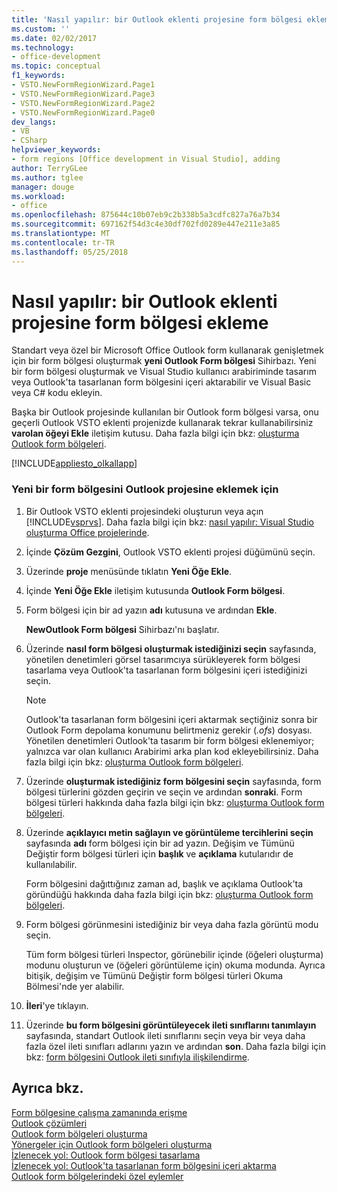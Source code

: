 ```yaml
---
title: 'Nasıl yapılır: bir Outlook eklenti projesine form bölgesi ekleme'
ms.custom: ''
ms.date: 02/02/2017
ms.technology:
- office-development
ms.topic: conceptual
f1_keywords:
- VSTO.NewFormRegionWizard.Page1
- VSTO.NewFormRegionWizard.Page3
- VSTO.NewFormRegionWizard.Page2
- VSTO.NewFormRegionWizard.Page0
dev_langs:
- VB
- CSharp
helpviewer_keywords:
- form regions [Office development in Visual Studio], adding
author: TerryGLee
ms.author: tglee
manager: douge
ms.workload:
- office
ms.openlocfilehash: 875644c10b07eb9c2b338b5a3cdfc827a76a7b34
ms.sourcegitcommit: 697162f54d3c4e30df702fd0289e447e211e3a85
ms.translationtype: MT
ms.contentlocale: tr-TR
ms.lasthandoff: 05/25/2018
---
```

# <a name="how-to-add-a-form-region-to-an-outlook-add-in-project"></a>Nasıl yapılır: bir Outlook eklenti projesine form bölgesi ekleme
  Standart veya özel bir Microsoft Office Outlook form kullanarak genişletmek için bir form bölgesi oluşturmak **yeni Outlook Form bölgesi** Sihirbazı. Yeni bir form bölgesi oluşturmak ve Visual Studio kullanıcı arabiriminde tasarım veya Outlook'ta tasarlanan form bölgesini içeri aktarabilir ve Visual Basic veya C# kodu ekleyin.  
  
 Başka bir Outlook projesinde kullanılan bir Outlook form bölgesi varsa, onu geçerli Outlook VSTO eklenti projenizde kullanarak tekrar kullanabilirsiniz **varolan öğeyi Ekle** iletişim kutusu. Daha fazla bilgi için bkz: [oluşturma Outlook form bölgeleri](../vsto/creating-outlook-form-regions.md).  
  
 [!INCLUDE[appliesto_olkallapp](../vsto/includes/appliesto-olkallapp-md.md)]  
  
### <a name="to-add-a-new-form-region-to-an-outlook-project"></a>Yeni bir form bölgesini Outlook projesine eklemek için  
  
1.  Bir Outlook VSTO eklenti projesindeki oluşturun veya açın [!INCLUDE[vsprvs](../sharepoint/includes/vsprvs-md.md)]. Daha fazla bilgi için bkz: [nasıl yapılır: Visual Studio oluşturma Office projelerinde](../vsto/how-to-create-office-projects-in-visual-studio.md).  
  
2.  İçinde **Çözüm Gezgini**, Outlook VSTO eklenti projesi düğümünü seçin.  
  
3.  Üzerinde **proje** menüsünde tıklatın **Yeni Öğe Ekle**.  
  
4.  İçinde **Yeni Öğe Ekle** iletişim kutusunda **Outlook Form bölgesi**.  
  
5.  Form bölgesi için bir ad yazın **adı** kutusuna ve ardından **Ekle**.  
  
     **NewOutlook Form bölgesi** Sihirbazı'nı başlatır.  
  
6.  Üzerinde **nasıl form bölgesi oluşturmak istediğinizi seçin** sayfasında, yönetilen denetimleri görsel tasarımcıya sürükleyerek form bölgesi tasarlama veya Outlook'ta tasarlanan form bölgesini içeri istediğinizi seçin.  
  
    > [!NOTE]  
    >  Outlook'ta tasarlanan form bölgesini içeri aktarmak seçtiğiniz sonra bir Outlook Form depolama konumunu belirtmeniz gerekir (*.ofs*) dosyası. Yönetilen denetimleri Outlook'ta tasarım bir form bölgesi eklenemiyor; yalnızca var olan kullanıcı Arabirimi arka plan kod ekleyebilirsiniz. Daha fazla bilgi için bkz: [oluşturma Outlook form bölgeleri](../vsto/creating-outlook-form-regions.md).  
  
7.  Üzerinde **oluşturmak istediğiniz form bölgesini seçin** sayfasında, form bölgesi türlerini gözden geçirin ve seçin ve ardından **sonraki**. Form bölgesi türleri hakkında daha fazla bilgi için bkz: [oluşturma Outlook form bölgeleri](../vsto/creating-outlook-form-regions.md).  
  
8.  Üzerinde **açıklayıcı metin sağlayın ve görüntüleme tercihlerini seçin** sayfasında **adı** form bölgesi için bir ad yazın. Değişim ve Tümünü Değiştir form bölgesi türleri için **başlık** ve **açıklama** kutularıdır de kullanılabilir.  
  
     Form bölgesini dağıttığınız zaman ad, başlık ve açıklama Outlook'ta göründüğü hakkında daha fazla bilgi için bkz: [oluşturma Outlook form bölgeleri](../vsto/creating-outlook-form-regions.md).  
  
9. Form bölgesi görünmesini istediğiniz bir veya daha fazla görüntü modu seçin.  
  
     Tüm form bölgesi türleri Inspector, görünebilir içinde (öğeleri oluşturma) modunu oluşturun ve (öğeleri görüntüleme için) okuma modunda. Ayrıca bitişik, değişim ve Tümünü Değiştir form bölgesi türleri Okuma Bölmesi'nde yer alabilir.  
  
10. **İleri**'ye tıklayın.  
  
11. Üzerinde **bu form bölgesini görüntüleyecek ileti sınıflarını tanımlayın** sayfasında, standart Outlook ileti sınıflarını seçin veya bir veya daha fazla özel ileti sınıfları adlarını yazın ve ardından **son**. Daha fazla bilgi için bkz: [form bölgesini Outlook ileti sınıfıyla ilişkilendirme](../vsto/associating-a-form-region-with-an-outlook-message-class.md).  
  
## <a name="see-also"></a>Ayrıca bkz.  
 [Form bölgesine çalışma zamanında erişme](../vsto/accessing-a-form-region-at-run-time.md)   
 [Outlook çözümleri](../vsto/outlook-solutions.md)   
 [Outlook form bölgeleri oluşturma](../vsto/creating-outlook-form-regions.md)   
 [Yönergeler için Outlook form bölgeleri oluşturma](../vsto/guidelines-for-creating-outlook-form-regions.md)   
 [İzlenecek yol: Outlook form bölgesi tasarlama](../vsto/walkthrough-designing-an-outlook-form-region.md)   
 [İzlenecek yol: Outlook'ta tasarlanan form bölgesini içeri aktarma](../vsto/walkthrough-importing-a-form-region-that-is-designed-in-outlook.md)   
 [Outlook form bölgelerindeki özel eylemler](../vsto/custom-actions-in-outlook-form-regions.md)  
  